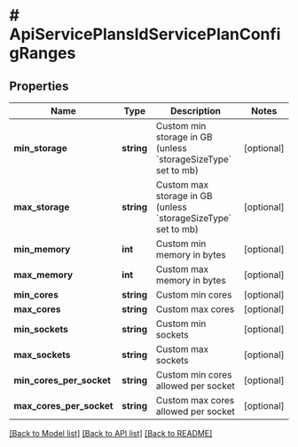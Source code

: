 # # ApiServicePlansIdServicePlanConfigRanges

## Properties

Name | Type | Description | Notes
------------ | ------------- | ------------- | -------------
**min_storage** | **string** | Custom min storage in GB (unless &#x60;storageSizeType&#x60; set to mb) | [optional]
**max_storage** | **string** | Custom max storage in GB (unless &#x60;storageSizeType&#x60; set to mb) | [optional]
**min_memory** | **int** | Custom min memory in bytes | [optional]
**max_memory** | **int** | Custom max memory in bytes | [optional]
**min_cores** | **string** | Custom min cores | [optional]
**max_cores** | **string** | Custom max cores | [optional]
**min_sockets** | **string** | Custom min sockets | [optional]
**max_sockets** | **string** | Custom max sockets | [optional]
**min_cores_per_socket** | **string** | Custom min cores allowed per socket | [optional]
**max_cores_per_socket** | **string** | Custom max cores allowed per socket | [optional]

[[Back to Model list]](../../README.md#models) [[Back to API list]](../../README.md#endpoints) [[Back to README]](../../README.md)
